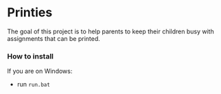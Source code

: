 # Printies

The goal of this project is to help parents to keep their children busy with assignments that can be printed.

### How to install 

If you are on Windows:
- run `run.bat`